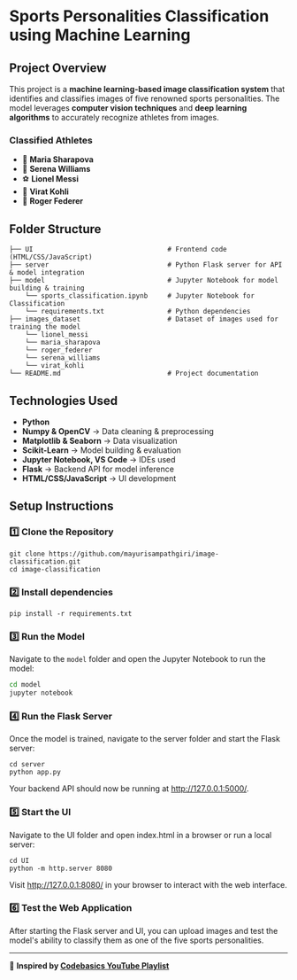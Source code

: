 # **Sports Personalities Classification using Machine Learning**  

## **Project Overview**  
This project is a **machine learning-based image classification system** that identifies and classifies images of five renowned sports personalities. The model leverages **computer vision techniques** and **deep learning algorithms** to accurately recognize athletes from images.  

### **Classified Athletes**  
- 🎾 **Maria Sharapova**  
- 🎾 **Serena Williams**  
- ⚽ **Lionel Messi**  
- 🏏 **Virat Kohli**  
- 🎾 **Roger Federer**  

## **Folder Structure**  

```
├── UI                                  # Frontend code (HTML/CSS/JavaScript)
├── server                              # Python Flask server for API & model integration
├── model                               # Jupyter Notebook for model building & training
    └── sports_classification.ipynb     # Jupyter Notebook for Classification 
    └── requirements.txt                # Python dependencies
├── images_dataset                      # Dataset of images used for training the model
    └── lionel_messi
    └── maria_sharapova
    └── roger_federer
    └── serena_williams
    └── virat_kohli          
└── README.md                           # Project documentation

```



## **Technologies Used**  
- **Python**  
- **Numpy & OpenCV** → Data cleaning & preprocessing  
- **Matplotlib & Seaborn** → Data visualization  
- **Scikit-Learn** → Model building & evaluation  
- **Jupyter Notebook, VS Code** → IDEs used  
- **Flask** → Backend API for model inference  
- **HTML/CSS/JavaScript** → UI development  

## **Setup Instructions**  
### **1️⃣ Clone the Repository**  
```
git clone https://github.com/mayurisampathgiri/image-classification.git
cd image-classification
```

### **2️⃣ Install dependencies**  
```
pip install -r requirements.txt
```

### **3️⃣ Run the Model**  
Navigate to the `model` folder and open the Jupyter Notebook to run the model:  
```bash
cd model
jupyter notebook
```
### **4️⃣ Run the Flask Server**
Once the model is trained, navigate to the server folder and start the Flask server:

```
cd server
python app.py
```
Your backend API should now be running at http://127.0.0.1:5000/.


### **5️⃣ Start the UI**
Navigate to the UI folder and open index.html in a browser or run a local server:
```
cd UI
python -m http.server 8080
```
Visit http://127.0.0.1:8080/ in your browser to interact with the web interface.

### **6️⃣ Test the Web Application**
After starting the Flask server and UI, you can upload images and test the model's ability to classify them as one of the five sports personalities.



-----------------------------------

🚀 **Inspired by [Codebasics YouTube Playlist](https://www.youtube.com/playlist?list=PLeo1K3hjS3uvaRHZLl-jLovIjBP14QTXc)**  
